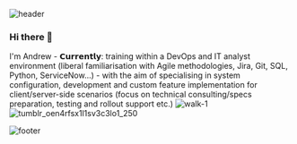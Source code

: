 ![header](https://capsule-render.vercel.app/api?type=wave&color=gradient&height=270&section=headerr&text=Welcome%20to%20Andrew%20Rowe's%20GitHub&fontSize=25)

### Hi there 👋
I'm Andrew -  𝗖𝘂𝗿𝗿𝗲𝗻𝘁𝗹𝘆: training within a DevOps and IT analyst environment (liberal familiarisation with Agile methodologies, Jira, Git, SQL, Python, ServiceNow...) - with the aim of specialising in system configuration, development and custom feature implementation for client/server-side scenarios (focus on technical consulting/specs preparation, testing and rollout support etc.) 
![walk-1](https://user-images.githubusercontent.com/97597415/150378741-6f2d510b-ffc6-425e-9120-b77038088530.gif)![tumblr_oen4rfsx1l1sv3c3lo1_250](https://user-images.githubusercontent.com/97597415/150394719-cbcacc92-8af2-4b19-b121-5ddab13b7dec.gif)


![footer](https://capsule-render.vercel.app/api?type=wave&color=gradient&height=240&section=footer&text=@rowemeister83&fontSize=22.5)

